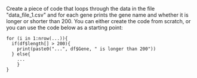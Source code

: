 Create a piece of code that loops through the data in the file "data_file_1.csv" and for each gene prints the gene name and whether it is longer or shorter than 200. You can either create the code from scratch, or you can use the code below as a starting point:

```{r}
for (i in 1:nrow(...)){
  if(df$length[] > 200){
    print(paste0("...", df$Gene, " is longer than 200"))
  } else{
    ...
    }
}
```
